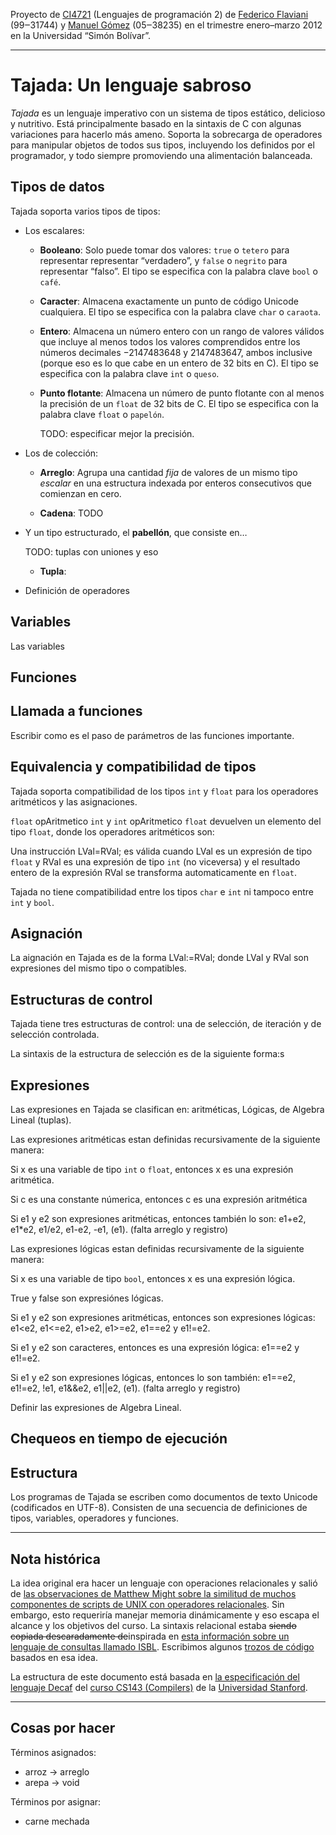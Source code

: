 Proyecto de [CI4721](https://ldc.usb.ve/~emhn/cursos/ci4721) (Lenguajes de programación 2) de [Federico Flaviani][] (99‒31744) y [Manuel Gómez][] (05‒38235) en el trimestre enero–marzo 2012 en la Universidad “Simón Bolívar”.

[Federico Flaviani]: <https://github.com/minender>
[Manuel Gómez]:      <https://github.com/Targen>



* * *



Tajada: Un lenguaje sabroso
===========================

*Tajada* es un lenguaje imperativo con un sistema de tipos estático, delicioso y nutritivo.  Está principalmente basado en la sintaxis de C con algunas variaciones para hacerlo más ameno.  Soporta la sobrecarga de operadores para manipular objetos de todos sus tipos, incluyendo los definidos por el programador, y todo siempre promoviendo una alimentación balanceada.



Tipos de datos
--------------

Tajada soporta varios tipos de tipos:

*   Los escalares:
    *   **Booleano**: Solo puede tomar dos valores: `true` o `tetero` para representar representar “verdadero”, y `false` o `negrito` para representar “falso”.  El tipo se especifica con la palabra clave `bool` o `café`.

    *   **Caracter**: Almacena exactamente un punto de código Unicode cualquiera.  El tipo se especifica con la palabra clave `char` o `caraota`.

    *   **Entero**: Almacena un número entero con un rango de valores válidos que incluye al menos todos los valores comprendidos entre los números decimales −2147483648 y 2147483647, ambos inclusive (porque eso es lo que cabe en un entero de 32 bits en C).  El tipo se especifica con la palabra clave `int` o `queso`.

    *   **Punto flotante**: Almacena un número de punto flotante con al menos la precisión de un `float` de 32 bits de C.  El tipo se especifica con la palabra clave `float` o `papelón`.

        TODO: especificar mejor la precisión.

*   Los de colección:
    *   **Arreglo**: Agrupa una cantidad *fija* de valores de un mismo tipo *escalar* en una estructura indexada por enteros consecutivos que comienzan en cero.

    *   **Cadena**: TODO

*   Y un tipo estructurado, el **pabellón**, que consiste en…

    TODO: tuplas con uniones y eso

    *   **Tupla**:

*   Definición de operadores

Variables
---------

Las variables

Funciones
---------



Llamada a funciones
-------------------

Escribir como es el paso de parámetros de las funciones importante.


Equivalencia y compatibilidad de tipos
--------------------------------------

Tajada soporta compatibilidad de los tipos `int` y `float` para los operadores aritméticos y las asignaciones.

`float` opAritmetico `int` y `int` opAritmetico `float` devuelven un elemento del tipo `float`, donde los operadores aritméticos son:

Una instrucción LVal=RVal; es válida cuando LVal es un expresión de tipo `float` y RVal es una expresión de tipo `int` (no viceversa) y el resultado 
entero de la expresión RVal se transforma automaticamente en `float`.

Tajada no tiene compatibilidad entre los tipos `char` e `int` ni tampoco entre `int` y `bool`.

Asignación
----------

La aignación en Tajada es de la forma LVal:=RVal; donde LVal y RVal son expresiones del mismo tipo o compatibles.

Estructuras de control
----------------------

Tajada tiene tres estructuras de control: una de selección, de iteración y de selección controlada.

La sintaxis de la estructura de selección es de la siguiente forma:s

Expresiones
-----------

Las expresiones en Tajada se clasifican en: aritméticas, Lógicas, de Algebra Lineal (tuplas).

Las expresiones aritméticas estan definidas recursivamente de la siguiente manera:

Si x es una variable de tipo `int` o `float`, entonces x es una expresión aritmética.

Si c es una constante númerica, entonces c es una expresión aritmética

Si e1 y e2 son expresiones aritméticas, entonces también lo son: e1+e2, e1*e2, e1/e2, e1-e2, -e1, (e1). (falta arreglo y registro)


Las expresiones lógicas estan definidas recursivamente de la siguiente manera:

Si x es una variable de tipo `bool`, entonces x es una expresión lógica.

True y false son expresiónes lógicas.

Si e1 y e2 son expresiones aritméticas, entonces son expresiones lógicas: e1<e2, e1<=e2, e1>e2, e1>=e2, e1==e2 y e1!=e2.

Si e1 y e2 son caracteres, entonces es una expresión lógica: e1==e2 y e1!=e2.

Si e1 y e2 son expresiones lógicas, entonces lo son también: e1==e2, e1!=e2, !e1, e1&&e2, e1||e2, (e1). (falta arreglo y registro)


Definir las expresiones de Algebra Lineal.

Chequeos en tiempo de ejecución
-------------------------------



Estructura
----------

Los programas de Tajada se escriben como documentos de texto Unicode (codificados en UTF-8).  Consisten de una secuencia de definiciones de tipos, variables, operadores y funciones.



* * *


Nota histórica
--------------

La idea original era hacer un lenguaje con operaciones relacionales y salió de [las observaciones de Matthew Might sobre la similitud de muchos componentes de scripts de UNIX con operadores relacionales][L1].  Sin embargo, esto requeriría manejar memoria dinámicamente y eso escapa el alcance y los objetivos del curso.  La sintaxis relacional estaba ~~siendo copiada descaradamente de~~inspirada en [esta información sobre un lenguaje de consultas llamado ISBL][L2].  Escribimos algunos [trozos de código][L3] basados en esa idea.

La estructura de este documento está basada en [la especificación del lenguaje Decaf][L4] del [curso CS143 (Compilers)][L5] de la [Universidad Stanford][L6].

[L1]: <http://matt.might.net/articles/sql-in-the-shell>
[L2]: <http://www.dcs.warwick.ac.uk/people/academic/Meurig.Beynon/CS319/pdf/RelMod.pdf>
[L3]: <http://github.com/Targen/Tajada/raw/master/sample/misc.rel>
[L4]: <http://www.stanford.edu/class/cs143/handouts/020_Decaf_Specification.pdf>
[L5]: <http://www.stanford.edu/class/cs143>
[L6]: <http://www.stanford.edu/>



* * *



Cosas por hacer
---------------

Términos asignados:

*   arroz → arreglo
*   arepa → void

Términos por asignar:

*   carne mechada
